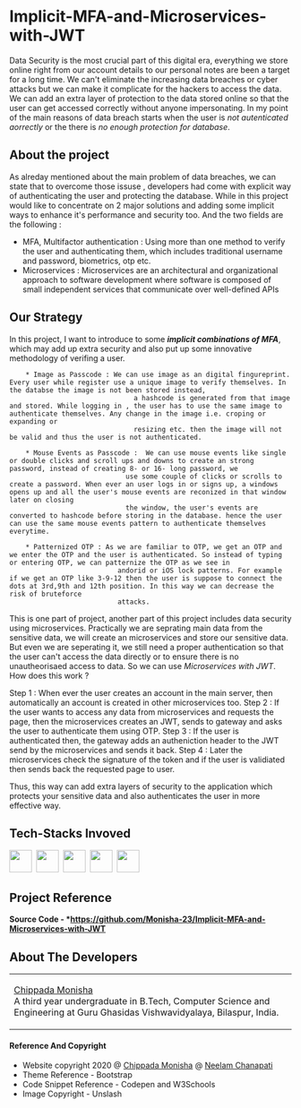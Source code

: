 # Implicit-MFA-and-Microservices-with-JWT

Data Security is the most crucial part of this digital era, everything we store online right from our account details to our  personal notes are been a target for a long time. We can't
eliminate the increasing data breaches or cyber attacks but we can make it complicate for the hackers to access the data. We can add an extra layer of protection to the data stored 
online so that the user can get accessed correctly without anyone impersonating. In my point of the main reasons of data breach starts when the user is *not autenticated aorrectly* or 
the there is *no enough protection for database*.

## About the project

As alreday mentioned about the main problem of data breaches, we can state that to overcome those issuse , developers had come with explicit way of authenticating the user and
protecting the database. While in this project would like to concentrate on 2 major solutions and adding some implicit ways to enhance it's performance and security too. And the two fields 
are the following :
 * MFA, Multifactor authentication : Using more than one method to verify the user and authenticating them, which includes traditional username and password, biometrics, otp etc.
 * Microservices : Microservices are an architectural and organizational approach to software development where software is composed of small independent services that communicate 
 over well-defined APIs
 
 ## Our Strategy
 
 In this project, I want to introduce to some ***implicit combinations of MFA***, which may add up extra security and also put up some innovative methodology of verifing a user.
 
        * Image as Passcode : We can use image as an digital fingureprint. Every user while register use a unique image to verify themselves. In the databse the image is not been stored instead,
                                   a hashcode is generated from that image and stored. While logging in , the user has to use the same image to authenticate themselves. Any change in the image i.e. croping or expanding or
                                   resizing etc. then the image will not be valid and thus the user is not authenticated.
 
        * Mouse Events as Passcode :  We can use mouse events like single or double clicks and scroll ups and downs to create an strong password, instead of creating 8- or 16- long password, we
                                 use some couple of clicks or scrolls to create a password. When ever an user logs in or signs up, a windows opens up and all the user's mouse events are reconized in that window later on closing 
                                 the window, the user's events are converted to hashcode before storing in the database. hence the user can use the same mouse events pattern to authenticate themselves everytime.
 
        * Patternized OTP : As we are familiar to OTP, we get an OTP and we enter the OTP and the user is authenticated. So instead of typing or entering OTP, we can patternize the OTP as we see in 
                               andorid or iOS lock patterns. For example if we get an OTP like 3-9-12 then the user is suppose to connect the dots at 3rd,9th and 12th position. In this way we can decrease the risk of bruteforce
                               attacks.
 
 This is one part of project, another part of this project includes data security using microservices. Practically we are seprating main data from the sensitive data, we will create an microservices 
 and store our sensitive data. But even we are seperating it, we still need a proper authentication so that the user can't access the data directly or to ensure there is no unautheorisaed access to 
 data. So we can use *Microservices with JWT*. How does this work ?
 
Step 1 : When ever the user creates an account in the main server, then automatically an account is created in other microservices too. 
Step 2 : If the user wants to access any data from microservices and requests the page, then the microservices creates an JWT, sends to gateway and asks the user to authenticate them using OTP.
Step 3 : If the user is authenticated then, the gateway adds an autheniction header to the JWT send by the microservices and sends it back.
Step 4 : Later the microservices check the signature of the token and if the user is validiated then sends back the requested page to user.

Thus, this way can add extra layers of security to the application which protects your sensitive data and also authenticates the user in more effective way.

## Tech-Stacks Invoved

<img src = "https://img.shields.io/badge/-HTML-yellow?style=for-the-badge&logo=HTML5" height = "40">&nbsp;&nbsp;<img src = "https://img.shields.io/badge/-CSS-blue?style=for-the-badge&logo=CSS3" height = "40">&nbsp;&nbsp;<img src = "https://img.shields.io/badge/-BOOTSTRAP-orange?style=for-the-badge&logo=Bootstrap" height = "40">&nbsp;&nbsp;<img src = "https://img.shields.io/badge/-DJANGO-green?style=for-the-badge&logo=DJANGO" height = "40">&nbsp;&nbsp;<img src = "https://img.shields.io/badge/-DJANGORESTFRAMEWORK-red?style=for-the-badge&logo=DJANGO-RESTFRAMEWORK" height = "40">

## Project Reference

<b>Source Code - *https://github.com/Monisha-23/Implicit-MFA-and-Microservices-with-JWT</b>

## About The Developers

<table>
<tr>
  <td>

<a href = "https://github.com/Monisha-23">Chippada Monisha</a><br>
A third year undergraduate in B.Tech, Computer Science and Engineering at Guru Ghasidas Vishwavidyalaya, Bilaspur, India.<br/>
  </td>
</tr>
</table>

#### Reference And Copyright

 - Website copyright 2020 @ <a href = "https://github.com/Monisha-23">Chippada Monisha</a> @ <a href = "#">Neelam Chanapati</a>
 - Theme Reference  - Bootstrap
 - Code Snippet Reference - Codepen and W3Schools
 - Image Copyright - Unslash

 
 
 
